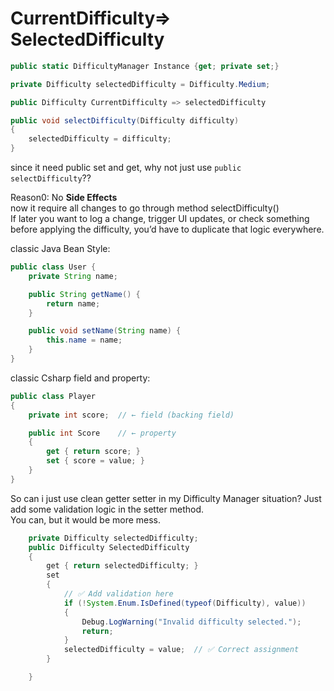 # CurrentDifficulty=> SelectedDifficulty

```csharp
public static DifficultyManager Instance {get; private set;}

private Difficulty selectedDifficulty = Difficulty.Medium;

public Difficulty CurrentDifficulty => selectedDifficulty

public void selectDifficulty(Difficulty difficulty) 
{
	selectedDifficulty = difficulty;
}
```

since it need public set and get, why not just use `public selectDifficulty`??

Reason0: No **Side Effects**\
now it require all changes to go through method selectDifficulty()\
If later you want to log a change, trigger UI updates, or check something before applying the difficulty, you’d have to duplicate that logic everywhere.

classic Java Bean Style:

```java
public class User {
    private String name;

    public String getName() {
        return name;
    }

    public void setName(String name) {
        this.name = name;
    }
}
```

classic Csharp field and property:

```csharp
public class Player
{
    private int score;  // ← field (backing field)

    public int Score    // ← property
    {
        get { return score; }
        set { score = value; }
    }
}
```

So can i just use clean getter setter in my Difficulty Manager situation? Just add some validation logic in the setter method.\
You can, but it would be more mess.

```java
    private Difficulty selectedDifficulty;
    public Difficulty SelectedDifficulty
    {
        get { return selectedDifficulty; }
        set
        {
            // ✅ Add validation here
            if (!System.Enum.IsDefined(typeof(Difficulty), value))
            {
                Debug.LogWarning("Invalid difficulty selected.");
                return;
            }
            selectedDifficulty = value;  // ✅ Correct assignment
        }

    }
```
